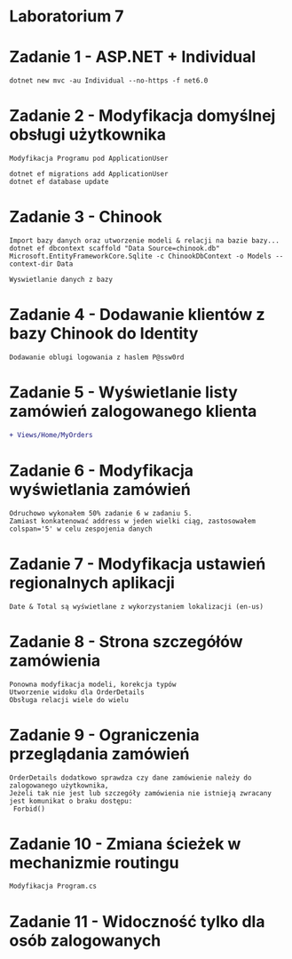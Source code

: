 # Laboratorium 7

# Zadanie 1 - ASP.NET + Individual
```
dotnet new mvc -au Individual --no-https -f net6.0
```

# Zadanie 2 - Modyfikacja domyślnej obsługi użytkownika
```
Modyfikacja Programu pod ApplicationUser

dotnet ef migrations add ApplicationUser
dotnet ef database update
```

# Zadanie 3 - Chinook
```
Import bazy danych oraz utworzenie modeli & relacji na bazie bazy...
dotnet ef dbcontext scaffold "Data Source=chinook.db" Microsoft.EntityFrameworkCore.Sqlite -c ChinookDbContext -o Models --context-dir Data

Wyswietlanie danych z bazy
```

# Zadanie 4 - Dodawanie klientów z bazy Chinook do Identity
```
Dodawanie oblugi logowania z haslem P@ssw0rd
```

# Zadanie 5 - Wyświetlanie listy zamówień zalogowanego klienta
```diff
+ Views/Home/MyOrders
```

# Zadanie 6 - Modyfikacja wyświetlania zamówień
```
Odruchowo wykonałem 50% zadanie 6 w zadaniu 5.
Zamiast konkatenować address w jeden wielki ciąg, zastosowałem colspan='5' w celu zespojenia danych
```

# Zadanie 7 - Modyfikacja ustawień regionalnych aplikacji
```
Date & Total są wyświetlane z wykorzystaniem lokalizacji (en-us)
```

# Zadanie 8 - Strona szczegółów zamówienia
```
Ponowna modyfikacja modeli, korekcja typów
Utworzenie widoku dla OrderDetails
Obsługa relacji wiele do wielu
```

# Zadanie 9 - Ograniczenia przeglądania zamówień
```
OrderDetails dodatkowo sprawdza czy dane zamówienie należy do zalogowanego użytkownika,
Jeżeli tak nie jest lub szczegóły zamówienia nie istnieją zwracany jest komunikat o braku dostępu:
 Forbid()
```

# Zadanie 10 - Zmiana ścieżek w mechanizmie routingu
```
Modyfikacja Program.cs
```

# Zadanie 11 - Widoczność tylko dla osób zalogowanych
```

```
